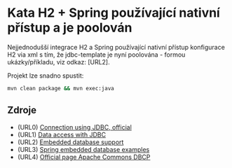 # Kata H2 + Spring používající nativní přístup a je poolován
Nejjednodušší integrace H2 a Spring používající nativní přístup konfigurace H2 via xml s tím, že jdbc-template je nyní poolována - formou ukázky/příkladu, viz odkaz: [URL2].

Projekt lze snadno spustit:

```sh
mvn clean package && mvn exec:java
```

## Zdroje
+ (URL0) [Connection using JDBC, official](http://h2database.com/html/tutorial.html#connecting_using_jdbc)
+ (URL1) [Data access with JDBC](https://docs.spring.io/spring/docs/current/spring-framework-reference/html/jdbc.html)
+ (URL2) [Embedded database support](https://docs.spring.io/spring/docs/current/spring-framework-reference/html/jdbc.html#jdbc-embedded-database-support)
+ (URL3) [Spring embedded database examples](http://www.mkyong.com/spring/maven-spring-jdbc-example/)
+ (URL4) [Official page Apache Commons DBCP](https://commons.apache.org/proper/commons-dbcp/)
